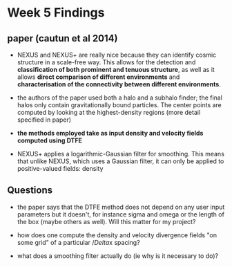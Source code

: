 # Week 5 Findings

## paper (cautun et al 2014)

- NEXUS and NEXUS+ are really nice because they can identify cosmic structure in a scale-free way. This allows for the detection and **classification of both prominent and tenuous structure**, as well as it allows **direct comparison of different environments** and **characterisation of the connectivity between different environments**.

- the authors of the paper used both a halo and a subhalo finder; the final halos only contain gravitationally bound particles. The center points are computed by looking at the highest-density regions (more detail specified in paper)

- **the methods employed take as input density and velocity fields computed using DTFE**

- NEXUS+ applies a logarithmic-Gaussian filter for smoothing. This means that unlike NEXUS, which uses a Gaussian filter, it can only be applied to positive-valued fields: density

## Questions

- the paper says that the DTFE method does not depend on any user input parameters but it doesn't, for instance sigma and omega or the length of the box (maybe others as well). Will this matter for my project?

- how does one compute the density and velocity divergence fields "on some grid" of a particular $/Delta$x spacing?

- what does a smoothing filter actually do (ie why is it necessary to do)?
